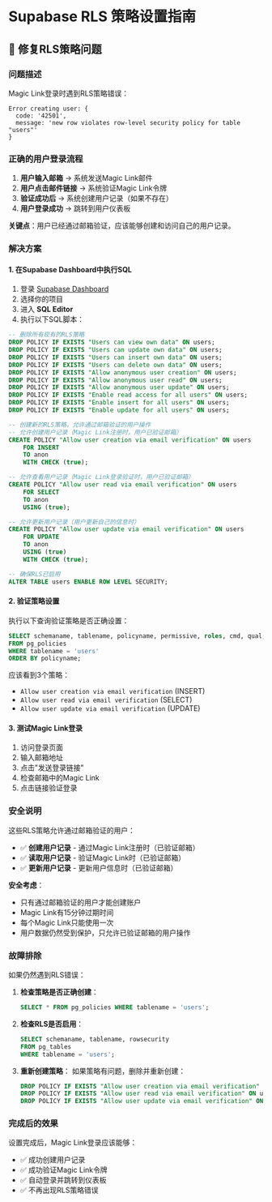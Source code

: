 # Supabase RLS 策略设置指南

## 🔧 修复RLS策略问题

### 问题描述
Magic Link登录时遇到RLS策略错误：
```
Error creating user: {
  code: '42501',
  message: 'new row violates row-level security policy for table "users"'
}
```

### 正确的用户登录流程
1. **用户输入邮箱** → 系统发送Magic Link邮件
2. **用户点击邮件链接** → 系统验证Magic Link令牌
3. **验证成功后** → 系统创建用户记录（如果不存在）
4. **用户登录成功** → 跳转到用户仪表板

**关键点**：用户已经通过邮箱验证，应该能够创建和访问自己的用户记录。

### 解决方案

#### 1. 在Supabase Dashboard中执行SQL

1. 登录 [Supabase Dashboard](https://supabase.com/dashboard)
2. 选择你的项目
3. 进入 **SQL Editor**
4. 执行以下SQL脚本：

```sql
-- 删除所有现有的RLS策略
DROP POLICY IF EXISTS "Users can view own data" ON users;
DROP POLICY IF EXISTS "Users can update own data" ON users;
DROP POLICY IF EXISTS "Users can insert own data" ON users;
DROP POLICY IF EXISTS "Users can delete own data" ON users;
DROP POLICY IF EXISTS "Allow anonymous user creation" ON users;
DROP POLICY IF EXISTS "Allow anonymous user read" ON users;
DROP POLICY IF EXISTS "Allow anonymous user update" ON users;
DROP POLICY IF EXISTS "Enable read access for all users" ON users;
DROP POLICY IF EXISTS "Enable insert for all users" ON users;
DROP POLICY IF EXISTS "Enable update for all users" ON users;

-- 创建新的RLS策略，允许通过邮箱验证的用户操作
-- 允许创建用户记录（Magic Link注册时，用户已验证邮箱）
CREATE POLICY "Allow user creation via email verification" ON users
    FOR INSERT
    TO anon
    WITH CHECK (true);

-- 允许查看用户记录（Magic Link登录验证时，用户已验证邮箱）
CREATE POLICY "Allow user read via email verification" ON users
    FOR SELECT
    TO anon
    USING (true);

-- 允许更新用户记录（用户更新自己的信息时）
CREATE POLICY "Allow user update via email verification" ON users
    FOR UPDATE
    TO anon
    USING (true)
    WITH CHECK (true);

-- 确保RLS已启用
ALTER TABLE users ENABLE ROW LEVEL SECURITY;
```

#### 2. 验证策略设置

执行以下查询验证策略是否正确设置：

```sql
SELECT schemaname, tablename, policyname, permissive, roles, cmd, qual, with_check
FROM pg_policies 
WHERE tablename = 'users'
ORDER BY policyname;
```

应该看到3个策略：
- `Allow user creation via email verification` (INSERT)
- `Allow user read via email verification` (SELECT)  
- `Allow user update via email verification` (UPDATE)

#### 3. 测试Magic Link登录

1. 访问登录页面
2. 输入邮箱地址
3. 点击"发送登录链接"
4. 检查邮箱中的Magic Link
5. 点击链接验证登录

### 安全说明

这些RLS策略允许通过邮箱验证的用户：
- ✅ **创建用户记录** - 通过Magic Link注册时（已验证邮箱）
- ✅ **读取用户记录** - 验证Magic Link时（已验证邮箱）
- ✅ **更新用户记录** - 更新用户信息时（已验证邮箱）

**安全考虑**：
- 只有通过邮箱验证的用户才能创建账户
- Magic Link有15分钟过期时间
- 每个Magic Link只能使用一次
- 用户数据仍然受到保护，只允许已验证邮箱的用户操作

### 故障排除

如果仍然遇到RLS错误：

1. **检查策略是否正确创建**：
   ```sql
   SELECT * FROM pg_policies WHERE tablename = 'users';
   ```

2. **检查RLS是否启用**：
   ```sql
   SELECT schemaname, tablename, rowsecurity 
   FROM pg_tables 
   WHERE tablename = 'users';
   ```

3. **重新创建策略**：
   如果策略有问题，删除并重新创建：
   ```sql
   DROP POLICY IF EXISTS "Allow user creation via email verification" ON users;
   DROP POLICY IF EXISTS "Allow user read via email verification" ON users;
   DROP POLICY IF EXISTS "Allow user update via email verification" ON users;
   ```

### 完成后的效果

设置完成后，Magic Link登录应该能够：
- ✅ 成功创建用户记录
- ✅ 成功验证Magic Link令牌
- ✅ 自动登录并跳转到仪表板
- ✅ 不再出现RLS策略错误
